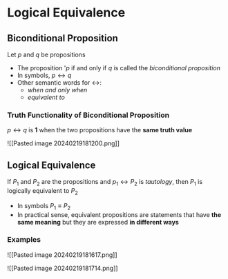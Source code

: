 # Logical Equivalence
## Biconditional Proposition
Let $p$ and $q$ be propositions
- The proposition '$p$ if and only if $q$ is called the *biconditional proposition*
- In symbols, $p \leftrightarrow q$
- Other semantic words for $\leftrightarrow$:
	- *when and only when*
	- *equivalent to*

### Truth Functionality of Biconditional Proposition
$p \leftrightarrow q$ is **1** when the two propositions have the **same truth value**

![[Pasted image 20240219181200.png]]

## Logical Equivalence
If $P_1$ and $P_2$ are the propositions and $p_1 \leftrightarrow P_2$ is *tautology*, then $P_1$ is logically equivalent to $P_2$
- In symbols $P_1 \equiv P_2$
- In practical sense, equivalent propositions are statements that have **the same meaning** but they are expressed **in different ways**

### Examples
![[Pasted image 20240219181617.png]]

![[Pasted image 20240219181714.png]]